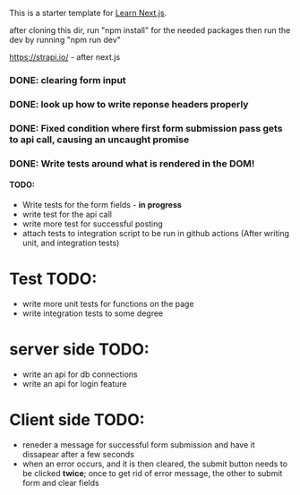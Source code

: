 This is a starter template for [Learn Next.js](https://nextjs.org/learn).

after cloning this dir, run "npm install" for the needed packages
then run the dev by running "npm run dev"

https://strapi.io/ - after next.js

### DONE: clearing form input
### DONE: look up how to write reponse headers properly
### DONE: Fixed condition where first form submission pass gets to api call, causing an uncaught promise
### DONE: Write tests around what is rendered in the DOM! 


#### TODO:
 - Write tests for the form fields - **in progress**
 - write test for the api call 
 - write more test for successful posting
 - attach tests to integration script to be run in github actions (After writing unit, and integration tests)

# Test TODO:
 - write more unit tests for functions on the page
 - write integration tests to some degree

# server side TODO: 
 - write an api for db connections
 - write an api for login feature

# Client side TODO: 
 - reneder a message for successful form submission and have it dissapear after a few seconds
 - when an error occurs, and it is then cleared, the submit button needs to be clicked **twice**; once to get rid of error message, the other to submit form and clear fields
